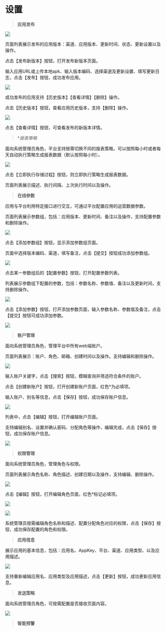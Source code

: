 # 设置

> **应用发布**

![](/assets/设置1.png)

页面列表展示发布的应用版本：渠道、应用版本、更新时间、状态、更新设置以及操作。

点击【发布新版本】按钮，打开发布新版本页面。

输入应用URL或上传本地apk、输入版本编码、选择渠道及更新设置、填写更新日志，点击【发布】按钮，成功发布应用。

![](/assets/设置2.png)

成功发布的应用支持【历史版本】【查看详情】【删除】操作。

点击【历史版本】按钮，查看应用历史版本，支持【删除】操作。

![](/assets/设置3.png)

点击【查看详情】按钮，可查看发布的新版本详情。

> **报表策略*

面向系统管理员角色，平台支持按需切换不同的报表策略，可以按照每小时或者每天自动执行策略生成报表数据（默认按照每小时）。

![](/assets/设置4.png)

点击【立即执行存储过程】按钮，则立即执行策略生成报表数据。

页面列表展示描述、执行间隔、上次执行时间以及操作。

> **在线参数**

应用与平台利用特定接口进行交互，可通过平台配置应用的运营数据参数。

页面列表展示参数组，包括：应用版本、更新时间、备注以及操作，支持配置参数和删除操作。

![](/assets/设置5.png)

点击【添加参数组】按钮，显示添加参数组页面。

页面中选择版本编码、渠道，填写备注，点击【提交】按钮成功添加参数组。

![](/assets/设置6.png)

点击某一参数组后的【配置参数】按钮，打开配置参数列表。

列表展示参数组下配置的参数，包括：参数名称、参数值、备注以及更新时间，支持删除操作。

![](/assets/设置7.png)

点击【添加参数】按钮，打开添加参数页面，输入参数名称、参数值及备注，点击【提交】按钮可成功添加参数。

![](/assets/设置8.png)

> **账户管理**

面向系统管理员角色，管理平台中所有web端账户。

页面列表展示：账户、角色、邮箱、创建时间以及操作。支持编辑和删除操作。

![](/assets/设置9.png)

输入账户关键字，点击【搜索】按钮，模糊查询并筛选符合条件的账户。

点击【创建新账户】按钮，打开创建新账户页面，红色*为必填项。

输入账户、别名等信息，点击【保存】按钮，成功保存账户信息。

![](/assets/设置10.png)

列表中，点击【编辑】按钮，打开编辑账户页面。

支持编辑别名、设置并确认密码、分配角色等操作，编辑完成，点击【保存】按钮，成功保存账户信息。

![](/assets/设置11.png)

> **权限管理**

面向系统管理员角色，管理角色与权限。

页面列表展示角色名称、角色描述、创建日期以及操作，支持编辑、删除操作。

![](/assets/设置12.png)

点击【编辑】按钮，打开编辑角色页面，红色*标记必填项。

![](/assets/设置13.png)

![](/assets/设置14.png)

系统管理员按需编辑角色名称和描述、配置分配角色对应的权限，点击【保存】按钮，成功保存配置的角色和权限。

> **应用信息**

展示应用的基本信息，包括：应用名、AppKey、平台、渠道、应用类型、以及应用描述。

![](/assets/设置15.png)

支持重新编辑应用名、应用类型及应用描述，点击【更新】按钮，成功更新应用信息。

> **发送策略**

面向系统管理员角色，可按需配置是否接收页面内容。

![](/assets/设置16.png)

> **智能预警**
